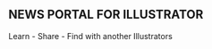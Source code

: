 NEWS PORTAL FOR ILLUSTRATOR
---------------------------

Learn - Share - Find with another Illustrators